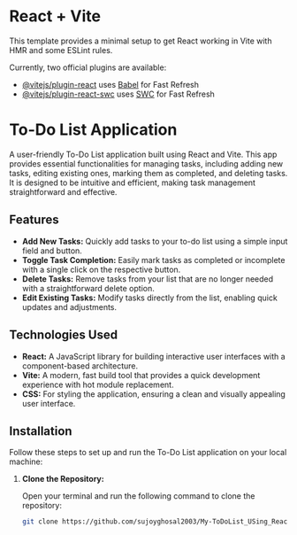 # React + Vite

This template provides a minimal setup to get React working in Vite with HMR and some ESLint rules.

Currently, two official plugins are available:

- [@vitejs/plugin-react](https://github.com/vitejs/vite-plugin-react/blob/main/packages/plugin-react/README.md) uses [Babel](https://babeljs.io/) for Fast Refresh
- [@vitejs/plugin-react-swc](https://github.com/vitejs/vite-plugin-react-swc) uses [SWC](https://swc.rs/) for Fast Refresh
# To-Do List Application

A user-friendly To-Do List application built using React and Vite. This app provides essential functionalities for managing tasks, including adding new tasks, editing existing ones, marking them as completed, and deleting tasks. It is designed to be intuitive and efficient, making task management straightforward and effective.

## Features

- **Add New Tasks:** Quickly add tasks to your to-do list using a simple input field and button.
- **Toggle Task Completion:** Easily mark tasks as completed or incomplete with a single click on the respective button.
- **Delete Tasks:** Remove tasks from your list that are no longer needed with a straightforward delete option.
- **Edit Existing Tasks:** Modify tasks directly from the list, enabling quick updates and adjustments.

## Technologies Used

- **React:** A JavaScript library for building interactive user interfaces with a component-based architecture.
- **Vite:** A modern, fast build tool that provides a quick development experience with hot module replacement.
- **CSS:** For styling the application, ensuring a clean and visually appealing user interface.

## Installation

Follow these steps to set up and run the To-Do List application on your local machine:

1. **Clone the Repository:**

   Open your terminal and run the following command to clone the repository:

   ```bash
   git clone https://github.com/sujoyghosal2003/My-ToDoList_USing_ReactJS.git
